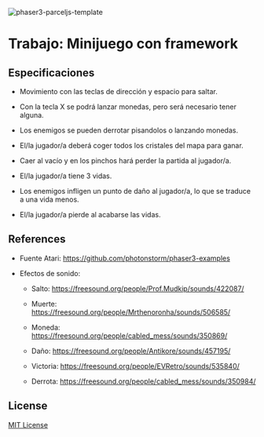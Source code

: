 ![phaser3-parceljs-template](https://user-images.githubusercontent.com/2236153/71606463-37a0da80-2b2e-11ea-9b5f-5d26ccc84f91.png)

# Trabajo: Minijuego con framework

## Especificaciones
- Movimiento con las teclas de dirección y espacio para saltar.

- Con la tecla X se podrá lanzar monedas, pero será necesario tener alguna.

- Los enemigos se pueden derrotar pisandolos o lanzando monedas.

- El/la jugador/a deberá coger todos los cristales del mapa para ganar.

- Caer al vacío y en los pinchos hará perder la partida al jugador/a. 

- El/la jugador/a tiene 3 vidas.

- Los enemigos infligen un punto de daño al jugador/a, lo que se traduce a una vida menos.

- El/la jugador/a pierde al acabarse las vidas.

## References
- Fuente Atari: https://github.com/photonstorm/phaser3-examples

- Efectos de sonido: 

	- Salto: https://freesound.org/people/Prof.Mudkip/sounds/422087/
	
	- Muerte: https://freesound.org/people/Mrthenoronha/sounds/506585/
	
	- Moneda: https://freesound.org/people/cabled_mess/sounds/350869/
	
	- Daño: https://freesound.org/people/Antikore/sounds/457195/
	
	- Victoria: https://freesound.org/people/EVRetro/sounds/535840/
	
	- Derrota: https://freesound.org/people/cabled_mess/sounds/350984/


## License

[MIT License](https://github.com/ourcade/phaser3-parcel-template/blob/master/LICENSE)
